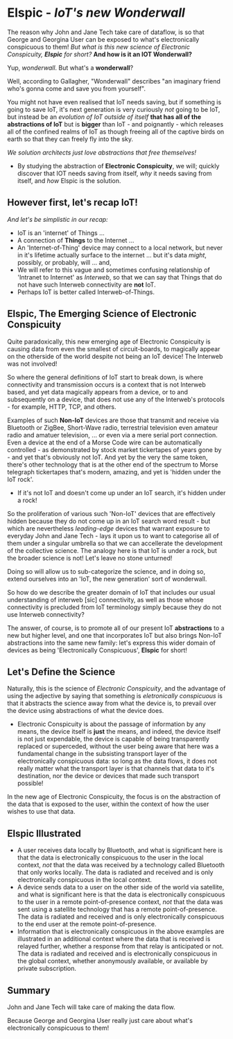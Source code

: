 # Elspic - *IoT's new Wonderwall*

The reason why John and Jane Tech take care of dataflow, is so that George and Georgina User can be exposed to what's electronically conspicuous to them! *But what is this new science of Electronic Conspicuity, **Elspic** for short?* **And how is it an IOT Wonderwall?**

Yup, *wonderwall*. But what's a **wonderwall**?

Well, according to Gallagher, "Wonderwall" describes "an imaginary friend who's gonna come and save you from yourself".

You might not have even realised that IoT needs saving, but if something is going to save IoT, it's next generation is very curiously *not* going to be IoT, but instead be an *evolution of IoT outside of itself* **that has all of the abstractions of IoT** but is **bigger** than IoT - and poignantly - which releases all of the confined realms of IoT as though freeing all of the captive birds on earth so that they can freely fly into the sky. 

*We solution architects just love abstractions that free themselves!*

- By studying the abstraction of **Electronic Conspicuity**, we will; quickly discover that IOT needs saving from itself, *why* it needs saving from itself, and *how* Elspic is the solution.

## However first, let's recap IoT!

*And let's be *simplistic* in our recap:*

- IoT is an 'internet' of Things ...
- A connection of **Things** to the Internet ...
- An 'Internet-of-Thing' device may connect to a local network, but never in it's lifetime actually surface to the internet ... but it's data *might*, possibly, or probably, will ... and,
- We will refer to this vague and sometimes confusing relationship of 'Intranet to Internet' as *Interweb*, so that we can say that Things that do not have such Interweb connectivity are **not** IoT.
- Perhaps IoT is better called Interweb-of-Things.

## Elspic, The Emerging Science of Electronic Conspicuity

Quite paradoxically, this new emerging age of Electronic Conspicuity is causing data from even the smallest of circuit-boards, to magically appear on the otherside of the world despite not being an IoT device! The Interweb was not involved!

So where the general definitions of IoT start to break down, is where connectivity and transmission occurs is a context that is not Interweb based, and yet data magically appears from a device, or to and subsequently on a device, that does not use any of the Interweb's protocols - for example, HTTP, TCP, and others.

Examples of such **Non-IoT** devices are those that transmit and receive via Bluetooth or ZigBee, Short-Wave radio, terrestrial television even amateur radio and amatuer television, ... or even via a mere serial port connection. Even a device at the end of a Morse Code wire can be automatically controlled - as demonstrated by stock market tickertapes of years gone by - and yet that's obviously not IoT. And yet by the very the same token, there's other technology that is at the other end of the spectrum to Morse telegraph tickertapes that's modern, amazing, and yet is 'hidden under the IoT rock'.

- If it's not IoT and doesn't come up under an IoT search, it's hidden under a rock!

So the proliferation of various such 'Non-IoT' devices that are effectively hidden because they do not come up in an IoT search word result - but which are nevertheless *leading-edge* devices that warrant exposure to everyday John and Jane Tech - lays it upon us to want to categorise all of them under a singular umbrella so that we can accellerate the development of the collective science. The analogy here is that IoT is under a rock, but the broader science is not! Let's leave no stone unturned!

Doing so will allow us to sub-categorize the science, and in doing so, extend ourselves into an 'IoT, the new generation' sort of wonderwall.

So how do we describe the greater domain of IoT that includes our usual understanding of interweb [sic] connectivity, as well as those whose connectivity is precluded from IoT terminology simply because they do not use Interweb connectivity? 

The answer, of course, is to promote all of our present IoT **abstractions** to a new but higher level, and one that incorporates IoT but also brings Non-IoT abstractions into the same new family: let's express this wider domain of devices as being 'Electronically Conspicuous', **Elspic** for short!

## Let's Define the Science

Naturally, this is the science of *Electronic Conspicuity*, and the advantage of using the adjective by saying that something is *eletronically conspicuous* is that it abstracts the science away from what the device is, to prevail over the device using abstractions of what the device does. 

- Electronic Conspicuity is about the passage of information by any means, the device itself is **just** the means, and indeed, the device itself is not just expendable, the device is capable of being transparently replaced or superceded, without the user being aware that here was a fundamental change in the subsisting transport layer of the electronically conspicuous data: so long as the data flows, it does not really matter what the transport layer is that channels that data to it's destination, nor the device or devices that made such transport possible!

In the new age of Electronic Conspicuity, the focus is on the abstraction of the data that is exposed to the user, within the context of how the user wishes to use that data.

## Elspic Illustrated 

- A user receives data locally by Bluetooth, and what is significant here is that the data is electronically conspicuous to the user in the local context, *not* that the data was received by a technology called Bluetooth that only works locally. The data is radiated and received and is only electronically conspicuous in the local context.
- A device sends data to a user on the other side of the world via satellite, and what is significant here is that the data is electronically conspicuous to the user in a remote point-of-presence context, *not* that the data was sent using a satellite technology that has a remote point-of-presence. The data is radiated and received and is only electronically conspicuous to the end user at the remote point-of-presence.
- Information that is electronically conspicuous in the above examples are illustrated in an additional context where the data that is received is relayed further, whether a response from that relay is anticipated or not. The data is radiated and received and is electronically conspicuous in the global context, whether anonymously available, or available by private subscription.

## Summary

John and Jane Tech will take care of making the data flow.

Because George and Georgina User really just care about what's electronically conspicuous to them! 
